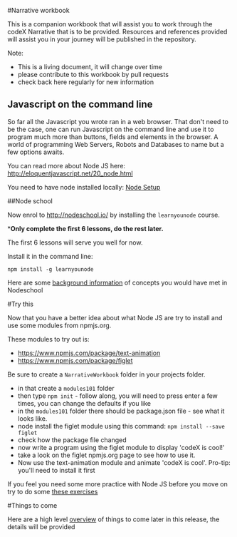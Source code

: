 #Narrative workbook

This is a companion workbook that will assist you to work through the codeX Narrative that is to be provided. Resources and references provided will assist you in your journey will be published in the repository.

Note:

* This is a living document, it will change over time
* please contribute to this workbook by pull requests
* check back here regularly for new information

## Javascript on the command line

So far all the Javascript you wrote ran in a web browser. That don't need to be the case, one can run Javascript on the command line and use it to program much more than buttons, fields and elements in the browser. A world of programming Web Servers, Robots and Databases to name but a few options awaits.

You can read more about Node JS here: http://eloquentjavascript.net/20_node.html

You need to have node installed locally: [Node Setup](NodeSetup.md)

##Node school

Now enrol to http://nodeschool.io/ by installing the ```learnyounode``` course. 

***Only complete the first 6 lessons, do the rest later.** 

The first 6 lessons will serve you well for now.

Install it in the command line:

```npm install -g learnyounode```

Here are some [background information](NodeBackground.md) of concepts you would have met in Nodeschool

#Try this

Now that you have a better idea about what Node JS are try to install and use some modules from npmjs.org.

These modules to try out is:

* https://www.npmjs.com/package/text-animation
* https://www.npmjs.com/package/figlet
 
Be sure to create a ```NarrativeWorkbook``` folder in your projects folder.
* in that create a ```modules101``` folder
* then type ```npm init``` - follow along, you will need to press enter a few times, you can change the defaults if you like
* in the ```modules101``` folder there should be package.json file - see what it looks like.
* node install the figlet module using this command: ```npm install --save figlet```
* check how the package file changed
* now write a program using the figlet module to display 'codeX is cool!'
* take a look on the figlet npmjs.org page to see how to use it.
* Now use the text-animation module and animate 'codeX is cool'. Pro-tip: you'll need to install it first

If you feel you need some more practice with Node JS before you move on try to do some [these exercises](NodeExercises.md)

#Things to come

Here are a high level [overview](HighlevelOverview.md) of things to come later in this release, the details will be provided


